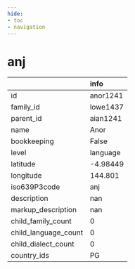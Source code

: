 ```yaml
---
hide:
- toc
- navigation
---
```

# anj
|                      | info     |
|:---------------------|:---------|
| id                   | anor1241 |
| family_id            | lowe1437 |
| parent_id            | aian1241 |
| name                 | Anor     |
| bookkeeping          | False    |
| level                | language |
| latitude             | -4.98449 |
| longitude            | 144.801  |
| iso639P3code         | anj      |
| description          | nan      |
| markup_description   | nan      |
| child_family_count   | 0        |
| child_language_count | 0        |
| child_dialect_count  | 0        |
| country_ids          | PG       |